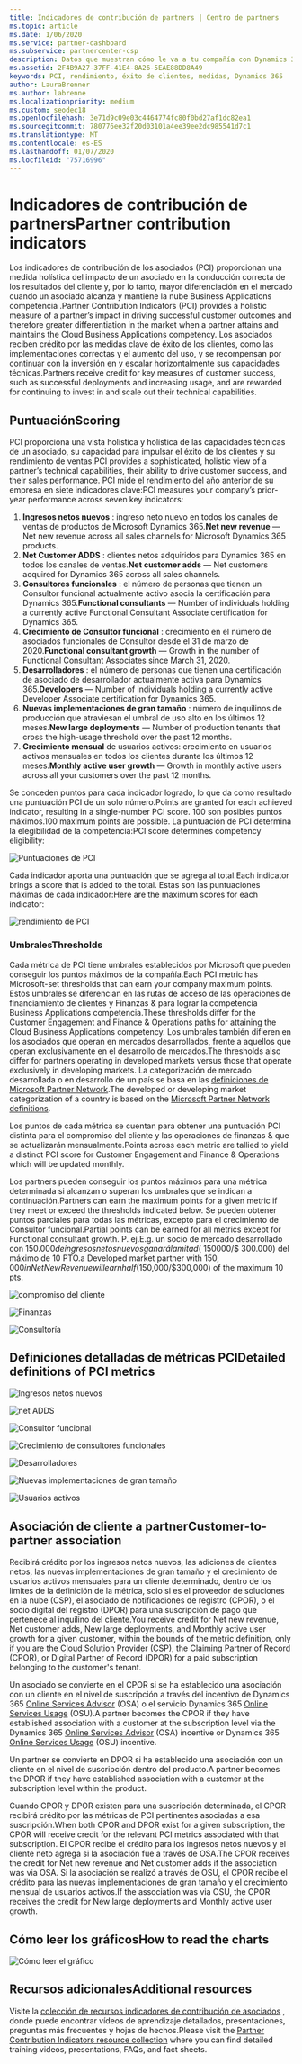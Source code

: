 ```yaml
---
title: Indicadores de contribución de partners | Centro de partners
ms.topic: article
ms.date: 1/06/2020
ms.service: partner-dashboard
ms.subservice: partnercenter-csp
description: Datos que muestran cómo le va a tu compañía con Dynamics 365 Customer Engagement o Dynamics 365 Finance and Operations
ms.assetid: 2F4B9A27-37FF-41E4-8A26-5EAE88DD8A49
keywords: PCI, rendimiento, éxito de clientes, medidas, Dynamics 365
author: LauraBrenner
ms.author: labrenne
ms.localizationpriority: medium
ms.custom: seodec18
ms.openlocfilehash: 3e71d9c09e03c4464774fc80f0bd27af1dc82ea1
ms.sourcegitcommit: 780776ee32f20d03101a4ee39ee2dc985541d7c1
ms.translationtype: MT
ms.contentlocale: es-ES
ms.lasthandoff: 01/07/2020
ms.locfileid: "75716996"
---
```

# <a name="partner-contribution-indicators"></a><span data-ttu-id="92adc-104">Indicadores de contribución de partners</span><span class="sxs-lookup"><span data-stu-id="92adc-104">Partner contribution indicators</span></span>

<span data-ttu-id="92adc-105">Los indicadores de contribución de los asociados (PCI) proporcionan una medida holística del impacto de un asociado en la conducción correcta de los resultados del cliente y, por lo tanto, mayor diferenciación en el mercado cuando un asociado alcanza y mantiene la nube Business Applications competencia .</span><span class="sxs-lookup"><span data-stu-id="92adc-105">Partner Contribution Indicators (PCI) provides a holistic measure of a partner’s impact in driving successful customer outcomes and therefore greater differentiation in the market when a partner attains and maintains the Cloud Business Applications competency.</span></span> <span data-ttu-id="92adc-106">Los asociados reciben crédito por las medidas clave de éxito de los clientes, como las implementaciones correctas y el aumento del uso, y se recompensan por continuar con la inversión en y escalar horizontalmente sus capacidades técnicas.</span><span class="sxs-lookup"><span data-stu-id="92adc-106">Partners receive credit for key measures of customer success, such as successful deployments and increasing usage, and are rewarded for continuing to invest in and scale out their technical capabilities.</span></span>

## <a name="scoring"></a><span data-ttu-id="92adc-107">Puntuación</span><span class="sxs-lookup"><span data-stu-id="92adc-107">Scoring</span></span>

<span data-ttu-id="92adc-108">PCI proporciona una vista holística y holística de las capacidades técnicas de un asociado, su capacidad para impulsar el éxito de los clientes y su rendimiento de ventas.</span><span class="sxs-lookup"><span data-stu-id="92adc-108">PCI provides a sophisticated, holistic view of a partner’s technical capabilities, their ability to drive customer success, and their sales performance.</span></span> <span data-ttu-id="92adc-109">PCI mide el rendimiento del año anterior de su empresa en siete indicadores clave:</span><span class="sxs-lookup"><span data-stu-id="92adc-109">PCI measures your company’s prior-year performance across seven key indicators:</span></span>

1. <span data-ttu-id="92adc-110">**Ingresos netos nuevos** : ingreso neto nuevo en todos los canales de ventas de productos de Microsoft Dynamics 365.</span><span class="sxs-lookup"><span data-stu-id="92adc-110">**Net new revenue** — Net new revenue across all sales channels for Microsoft Dynamics 365 products.</span></span>
2. <span data-ttu-id="92adc-111">**Net Customer ADDS** : clientes netos adquiridos para Dynamics 365 en todos los canales de ventas.</span><span class="sxs-lookup"><span data-stu-id="92adc-111">**Net customer adds** — Net customers acquired for Dynamics 365 across all sales channels.</span></span>
3. <span data-ttu-id="92adc-112">**Consultores funcionales** : el número de personas que tienen un Consultor funcional actualmente activo asocia la certificación para Dynamics 365.</span><span class="sxs-lookup"><span data-stu-id="92adc-112">**Functional consultants** — Number of individuals holding a currently active Functional Consultant Associate certification for Dynamics 365.</span></span>
4. <span data-ttu-id="92adc-113">**Crecimiento de Consultor funcional** : crecimiento en el número de asociados funcionales de Consultor desde el 31 de marzo de 2020.</span><span class="sxs-lookup"><span data-stu-id="92adc-113">**Functional consultant growth** — Growth in the number of Functional Consultant Associates since March 31, 2020.</span></span>
5. <span data-ttu-id="92adc-114">**Desarrolladores** : el número de personas que tienen una certificación de asociado de desarrollador actualmente activa para Dynamics 365.</span><span class="sxs-lookup"><span data-stu-id="92adc-114">**Developers** — Number of individuals holding a currently active Developer Associate certification for Dynamics 365.</span></span>
6. <span data-ttu-id="92adc-115">**Nuevas implementaciones de gran tamaño** : número de inquilinos de producción que atraviesan el umbral de uso alto en los últimos 12 meses.</span><span class="sxs-lookup"><span data-stu-id="92adc-115">**New large deployments** — Number of production tenants that cross the high-usage threshold over the past 12 months.</span></span>
7. <span data-ttu-id="92adc-116">**Crecimiento mensual** de usuarios activos: crecimiento en usuarios activos mensuales en todos los clientes durante los últimos 12 meses.</span><span class="sxs-lookup"><span data-stu-id="92adc-116">**Monthly active user growth** — Growth in monthly active users across all your customers over the past 12 months.</span></span>

<span data-ttu-id="92adc-117">Se conceden puntos para cada indicador logrado, lo que da como resultado una puntuación PCI de un solo número.</span><span class="sxs-lookup"><span data-stu-id="92adc-117">Points are granted for each achieved indicator, resulting in a single-number PCI score.</span></span> <span data-ttu-id="92adc-118">100 son posibles puntos máximos.</span><span class="sxs-lookup"><span data-stu-id="92adc-118">100 maximum points are possible.</span></span> <span data-ttu-id="92adc-119">La puntuación de PCI determina la elegibilidad de la competencia:</span><span class="sxs-lookup"><span data-stu-id="92adc-119">PCI score determines competency eligibility:</span></span>

![Puntuaciones de PCI](images/pcinew1.png)

<span data-ttu-id="92adc-121">Cada indicador aporta una puntuación que se agrega al total.</span><span class="sxs-lookup"><span data-stu-id="92adc-121">Each indicator brings a score that is added to the total.</span></span> <span data-ttu-id="92adc-122">Estas son las puntuaciones máximas de cada indicador:</span><span class="sxs-lookup"><span data-stu-id="92adc-122">Here are the maximum scores for each indicator:</span></span>

![rendimiento de PCI](images/pci/perfnew.png)

### <a name="thresholds"></a><span data-ttu-id="92adc-124">Umbrales</span><span class="sxs-lookup"><span data-stu-id="92adc-124">Thresholds</span></span>

<span data-ttu-id="92adc-125">Cada métrica de PCI tiene umbrales establecidos por Microsoft que pueden conseguir los puntos máximos de la compañía.</span><span class="sxs-lookup"><span data-stu-id="92adc-125">Each PCI metric has Microsoft-set thresholds that can earn your company maximum points.</span></span> <span data-ttu-id="92adc-126">Estos umbrales se diferencian en las rutas de acceso de las operaciones de financiamiento de clientes y Finanzas & para lograr la competencia Business Applications competencia.</span><span class="sxs-lookup"><span data-stu-id="92adc-126">These thresholds differ for the Customer Engagement and Finance & Operations paths for attaining the Cloud Business Applications competency.</span></span> <span data-ttu-id="92adc-127">Los umbrales también difieren en los asociados que operan en mercados desarrollados, frente a aquellos que operan exclusivamente en el desarrollo de mercados.</span><span class="sxs-lookup"><span data-stu-id="92adc-127">The thresholds also differ for partners operating in developed markets versus those that operate exclusively in developing markets.</span></span>  <span data-ttu-id="92adc-128">La categorización de mercado desarrollada o en desarrollo de un país se basa en las [definiciones de Microsoft Partner Network](https://assets.microsoft.com/MPN-developed-and-emerging-countries-list.pdf).</span><span class="sxs-lookup"><span data-stu-id="92adc-128">The developed or developing market categorization of a country is based on the [Microsoft Partner Network definitions](https://assets.microsoft.com/MPN-developed-and-emerging-countries-list.pdf).</span></span>

<span data-ttu-id="92adc-129">Los puntos de cada métrica se cuentan para obtener una puntuación PCI distinta para el compromiso del cliente y las operaciones de finanzas & que se actualizarán mensualmente.</span><span class="sxs-lookup"><span data-stu-id="92adc-129">Points across each metric are tallied to yield a distinct PCI score for Customer Engagement and Finance & Operations which will be updated monthly.</span></span>

<span data-ttu-id="92adc-130">Los partners pueden conseguir los puntos máximos para una métrica determinada si alcanzan o superan los umbrales que se indican a continuación.</span><span class="sxs-lookup"><span data-stu-id="92adc-130">Partners can earn the maximum points for a given metric if they meet or exceed the thresholds indicated below.</span></span> <span data-ttu-id="92adc-131">Se pueden obtener puntos parciales para todas las métricas, excepto para el crecimiento de Consultor funcional.</span><span class="sxs-lookup"><span data-stu-id="92adc-131">Partial points can be earned for all metrics except for Functional consultant growth.</span></span> <span data-ttu-id="92adc-132">P. ej.</span><span class="sxs-lookup"><span data-stu-id="92adc-132">E.g.</span></span> <span data-ttu-id="92adc-133">un socio de mercado desarrollado con $150.000 de ingresos netos nuevos ganará la mitad ($ 150000/$ 300.000) del máximo de 10 PTO.</span><span class="sxs-lookup"><span data-stu-id="92adc-133">a Developed market partner with $150,000 in Net New Revenue will earn half ($150,000/$300,000) of the maximum 10 pts.</span></span> 

![compromiso del cliente](images/pci/custengagethresh.png)

![Finanzas](images/pci/table_2.png
)

![Consultoría](images/pci/table_3.png)

## <a name="detailed-definitions-of-pci-metrics"></a><span data-ttu-id="92adc-137">Definiciones detalladas de métricas PCI</span><span class="sxs-lookup"><span data-stu-id="92adc-137">Detailed definitions of PCI metrics</span></span>

![Ingresos netos nuevos](images/pci/netnewrevenue.png)

![net ADDS](images/pci/netadds.png)

![Consultor funcional](images/pci/funcconsult.png)

![Crecimiento de consultores funcionales](images/pci/funcgrowth2.png)

![Desarrolladores](images/pci/developers.png) 

![Nuevas implementaciones de gran tamaño](images/pci/largedeploy.png) 

![Usuarios activos](images/pci/activeusers.png)



## <a name="customer-to-partner-association"></a><span data-ttu-id="92adc-145">Asociación de cliente a partner</span><span class="sxs-lookup"><span data-stu-id="92adc-145">Customer-to-partner association</span></span>

<span data-ttu-id="92adc-146">Recibirá crédito por los ingresos netos nuevos, las adiciones de clientes netos, las nuevas implementaciones de gran tamaño y el crecimiento de usuarios activos mensuales para un cliente determinado, dentro de los límites de la definición de la métrica, solo si es el proveedor de soluciones en la nube (CSP), el asociado de notificaciones de registro (CPOR), o el socio digital del registro (DPOR) para una suscripción de pago que pertenece al inquilino del cliente.</span><span class="sxs-lookup"><span data-stu-id="92adc-146">You receive credit for Net new revenue, Net customer adds, New large deployments, and Monthly active user growth for a given customer, within the bounds of the metric definition, only if you are the Cloud Solution Provider (CSP), the Claiming Partner of Record (CPOR), or Digital Partner of Record (DPOR) for a paid subscription belonging to the customer's tenant.</span></span>

<span data-ttu-id="92adc-147">Un asociado se convierte en el CPOR si se ha establecido una asociación con un cliente en el nivel de suscripción a través del incentivo de Dynamics 365 [Online Services Advisor](https://support.microsoft.com/en-us/help/4501560/online-services-advisor-osa-sell-incentives-faq) (OSA) o el servicio Dynamics 365 [Online Services Usage](https://support.microsoft.com/en-us/help/4489988/online-services-usage-osu-incentives-faq) (OSU).</span><span class="sxs-lookup"><span data-stu-id="92adc-147">A partner becomes the CPOR if they have established association with a customer at the subscription level via the Dynamics 365 [Online Services Advisor](https://support.microsoft.com/en-us/help/4501560/online-services-advisor-osa-sell-incentives-faq) (OSA) incentive or Dynamics 365 [Online Services Usage](https://support.microsoft.com/en-us/help/4489988/online-services-usage-osu-incentives-faq) (OSU) incentive.</span></span>

<span data-ttu-id="92adc-148">Un partner se convierte en DPOR si ha establecido una asociación con un cliente en el nivel de suscripción dentro del producto.</span><span class="sxs-lookup"><span data-stu-id="92adc-148">A partner becomes the DPOR if they have established association with a customer at the subscription level within the product.</span></span>

<span data-ttu-id="92adc-149">Cuando CPOR y DPOR existen para una suscripción determinada, el CPOR recibirá crédito por las métricas de PCI pertinentes asociadas a esa suscripción.</span><span class="sxs-lookup"><span data-stu-id="92adc-149">When both CPOR and DPOR exist for a given subscription, the CPOR will receive credit for the relevant PCI metrics associated with that subscription.</span></span> <span data-ttu-id="92adc-150">El CPOR recibe el crédito para los ingresos netos nuevos y el cliente neto agrega si la asociación fue a través de OSA.</span><span class="sxs-lookup"><span data-stu-id="92adc-150">The CPOR receives the credit for Net new revenue and Net customer adds if the association was via OSA.</span></span> <span data-ttu-id="92adc-151">Si la asociación se realizó a través de OSU, el CPOR recibe el crédito para las nuevas implementaciones de gran tamaño y el crecimiento mensual de usuarios activos.</span><span class="sxs-lookup"><span data-stu-id="92adc-151">If the association was via OSU, the CPOR receives the credit for New large deployments and Monthly active user growth.</span></span> 

## <a name="how-to-read-the-charts"></a><span data-ttu-id="92adc-152">Cómo leer los gráficos</span><span class="sxs-lookup"><span data-stu-id="92adc-152">How to read the charts</span></span>

![Cómo leer el gráfico](images/pci/howto.png)

## <a name="additional-resources"></a><span data-ttu-id="92adc-154">Recursos adicionales</span><span class="sxs-lookup"><span data-stu-id="92adc-154">Additional resources</span></span>

<span data-ttu-id="92adc-155">Visite la [colección de recursos indicadores de contribución de asociados](https://aka.ms/pcilearn) , donde puede encontrar vídeos de aprendizaje detallados, presentaciones, preguntas más frecuentes y hojas de hechos.</span><span class="sxs-lookup"><span data-stu-id="92adc-155">Please visit the [Partner Contribution Indicators resource collection](https://aka.ms/pcilearn) where you can find detailed training videos, presentations, FAQs, and fact sheets.</span></span> 




